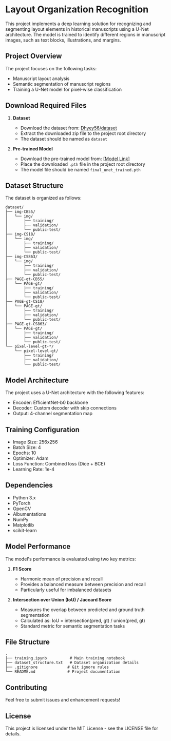 # Layout Organization Recognition

This project implements a deep learning solution for recognizing and segmenting layout elements in historical manuscripts using a U-Net architecture. The model is trained to identify different regions in manuscript images, such as text blocks, illustrations, and margins.

## Project Overview

The project focuses on the following tasks:
- Manuscript layout analysis
- Semantic segmentation of manuscript regions
- Training a U-Net model for pixel-wise classification

## Download Required Files

1. **Dataset**
   - Download the dataset from: [Dhyey56/dataset](https://huggingface.co/datasets/Dhyey56/dataset/tree/main)
   - Extract the downloaded zip file to the project root directory
   - The dataset should be named as `dataset` 

2. **Pre-trained Model**
   - Download the pre-trained model from: [[Model Link]](https://huggingface.co/Dhyey56/final_unet_trained/tree/main)
   - Place the downloaded `.pth` file in the project root directory
   - The model file should be named `final_unet_trained.pth`

## Dataset Structure

The dataset is organized as follows:
```
dataset/
├── img-CB55/
│   └── img/
│       ├── training/
│       ├── validation/
│       └── public-test/
├── img-CS18/
│   └── img/
│       ├── training/
│       ├── validation/
│       └── public-test/
├── img-CS863/
│   └── img/
│       ├── training/
│       ├── validation/
│       └── public-test/
├── PAGE-gt-CB55/
│   └── PAGE-gt/
│       ├── training/
│       ├── validation/
│       └── public-test/
├── PAGE-gt-CS18/
│   └── PAGE-gt/
│       ├── training/
│       ├── validation/
│       └── public-test/
├── PAGE-gt-CS863/
│   └── PAGE-gt/
│       ├── training/
│       ├── validation/
│       └── public-test/
└── pixel-level-gt-*/
    └── pixel-level-gt/
        ├── training/
        ├── validation/
        └── public-test/
```

## Model Architecture

The project uses a U-Net architecture with the following features:
- Encoder: EfficientNet-b0 backbone
- Decoder: Custom decoder with skip connections
- Output: 4-channel segmentation map

## Training Configuration

- Image Size: 256x256
- Batch Size: 4
- Epochs: 10
- Optimizer: Adam
- Loss Function: Combined loss (Dice + BCE)
- Learning Rate: 1e-4

## Dependencies

- Python 3.x
- PyTorch
- OpenCV
- Albumentations
- NumPy
- Matplotlib
- scikit-learn

## Model Performance

The model's performance is evaluated using two key metrics:

1. **F1 Score**
   - Harmonic mean of precision and recall
   - Provides a balanced measure between precision and recall
   - Particularly useful for imbalanced datasets

2. **Intersection over Union (IoU) / Jaccard Score**
   - Measures the overlap between predicted and ground truth segmentation
   - Calculated as: IoU = intersection(pred, gt) / union(pred, gt)
   - Standard metric for semantic segmentation tasks

## File Structure

```
.
├── training.ipynb          # Main training notebook
├── dataset_structure.txt   # Dataset organization details
├── .gitignore             # Git ignore rules
└── README.md              # Project documentation
```

## Contributing

Feel free to submit issues and enhancement requests!

## License

This project is licensed under the MIT License - see the LICENSE file for details.
